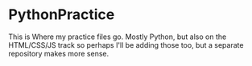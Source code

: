 # PythonPractice
This is Where my practice files go.  Mostly Python, but also 
on the HTML/CSS/JS track so perhaps I'll be adding those too, 
but a separate repository makes more sense.

